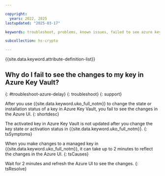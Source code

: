 ```yaml
---

copyright:
  years: 2022, 2025
lastupdated: "2025-03-17"

keywords: troubleshoot, problems, known issues, failed to see azure key changes

subcollection: hs-crypto

---
```


{{site.data.keyword.attribute-definition-list}}



## Why do I fail to see the changes to my key in Azure Key Vault?
{: #troubleshoot-azure-delay}
{: troubleshoot}
{: support}

After you use {{site.data.keyword.uko_full_notm}} to change the state or installation status of a key in Azure Key Vault, you fail to see the changes in the Azure UI.
{: shortdesc}

The activated key in Azure Key Vault is not updated after you change the key state or activation status in {{site.data.keyword.uko_full_notm}}.
{: tsSymptoms}

When you make changes to a managed key in {{site.data.keyword.uko_full_notm}}, it can take up to 2 minutes to reflect the changes in the Azure UI.
{: tsCauses}

Wait for 2 minutes and refresh the Azure UI to see the changes.
{: tsResolve}
